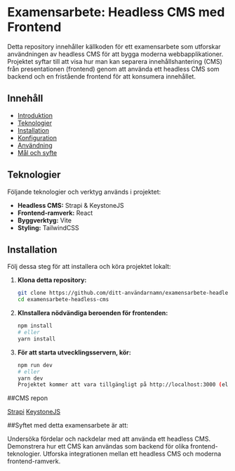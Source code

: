 # Examensarbete: Headless CMS med Frontend

Detta repository innehåller källkoden för ett examensarbete som utforskar användningen av headless CMS för att bygga moderna webbapplikationer. Projektet syftar till att visa hur man kan separera innehållshantering (CMS) från presentationen (frontend) genom att använda ett headless CMS som backend och en fristående frontend för att konsumera innehållet.

## Innehåll
- [Introduktion](#introduktion)
- [Teknologier](#teknologier)
- [Installation](#installation)
- [Konfiguration](#konfiguration)
- [Användning](#användning)
- [Mål och syfte](#mål-och-syfte)


## Teknologier

Följande teknologier och verktyg används i projektet:

- **Headless CMS:** Strapi & KeystoneJS
- **Frontend-ramverk:** React
- **Byggverktyg:** Vite
- **Styling:** TailwindCSS

## Installation

Följ dessa steg för att installera och köra projektet lokalt:

1. **Klona detta repository:**
   ```bash
   git clone https://github.com/ditt-användarnamn/examensarbete-headless-cms.git
   cd examensarbete-headless-cms

2. **KInstallera nödvändiga beroenden för frontenden:**
   ```bash
   npm install
   # eller
   yarn install

3. **För att starta utvecklingsservern, kör:**
   ```bash
   npm run dev
   # eller
   yarn dev
   Projektet kommer att vara tillgängligt på http://localhost:3000 (eller annan port beroende på konfiguration).
   
##CMS repon

[Strapi](https://github.com/Nyman556/strapi-blog-project)
[KeystoneJS](https://github.com/Nyman556/keystone-cms-project)

##Syftet med detta examensarbete är att:

Undersöka fördelar och nackdelar med att använda ett headless CMS.
Demonstrera hur ett CMS kan användas som backend för olika frontend-teknologier.
Utforska integrationen mellan ett headless CMS och moderna frontend-ramverk.
